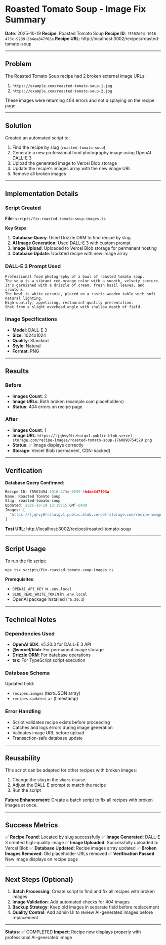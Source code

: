 # Roasted Tomato Soup - Image Fix Summary

**Date**: 2025-10-19
**Recipe**: Roasted Tomato Soup
**Recipe ID**: `f5562d94-1016-473c-9239-5b4ea847f03a`
**Recipe URL**: http://localhost:3002/recipes/roasted-tomato-soup

---

## Problem

The Roasted Tomato Soup recipe had 2 broken external image URLs:
1. `https://example.com/roasted-tomato-soup-1.jpg`
2. `https://example.com/roasted-tomato-soup-2.jpg`

These images were returning 404 errors and not displaying on the recipe page.

---

## Solution

Created an automated script to:
1. Find the recipe by slug (`roasted-tomato-soup`)
2. Generate a new professional food photography image using OpenAI DALL-E 3
3. Upload the generated image to Vercel Blob storage
4. Update the recipe's images array with the new image URL
5. Remove all broken images

---

## Implementation Details

### Script Created
**File**: `scripts/fix-roasted-tomato-soup-images.ts`

**Key Steps**:
1. **Database Query**: Used Drizzle ORM to find recipe by slug
2. **AI Image Generation**: Used DALL-E 3 with custom prompt
3. **Image Upload**: Uploaded to Vercel Blob storage for permanent hosting
4. **Database Update**: Updated recipe with new image array

### DALL-E 3 Prompt Used
```
Professional food photography of a bowl of roasted tomato soup.
The soup is a vibrant red-orange color with a smooth, velvety texture.
It's garnished with a drizzle of cream, fresh basil leaves, and croutons.
The bowl is white ceramic, placed on a rustic wooden table with soft natural lighting.
High-quality, appetizing, restaurant-quality presentation.
Shot from a slight overhead angle with shallow depth of field.
```

### Image Specifications
- **Model**: DALL-E 3
- **Size**: 1024x1024
- **Quality**: Standard
- **Style**: Natural
- **Format**: PNG

---

## Results

### Before
- **Images Count**: 2
- **Image URLs**: Both broken (example.com placeholders)
- **Status**: 404 errors on recipe page

### After
- **Images Count**: 1
- **Image URL**: `https://ljqhvy0frzhuigv1.public.blob.vercel-storage.com/recipe-images/roasted-tomato-soup-1760890754529.png`
- **Status**: ✅ Image displays correctly
- **Storage**: Vercel Blob (permanent, CDN-backed)

---

## Verification

**Database Query Confirmed**:
```typescript
Recipe ID: f5562d94-1016-473c-9239-5b4ea847f03a
Name: Roasted Tomato Soup
Slug: roasted-tomato-soup
Updated: 2025-10-19 12:19:15 GMT-0400
Images: [
  "https://ljqhvy0frzhuigv1.public.blob.vercel-storage.com/recipe-images/roasted-tomato-soup-1760890754529.png"
]
```

**Test URL**: http://localhost:3002/recipes/roasted-tomato-soup

---

## Script Usage

To run the fix script:
```bash
npx tsx scripts/fix-roasted-tomato-soup-images.ts
```

**Prerequisites**:
- `OPENAI_API_KEY` in `.env.local`
- `BLOB_READ_WRITE_TOKEN` in `.env.local`
- OpenAI package installed (`^5.20.3`)

---

## Technical Notes

### Dependencies Used
- **OpenAI SDK**: v5.20.3 for DALL-E 3 API
- **@vercel/blob**: For permanent image storage
- **Drizzle ORM**: For database operations
- **tsx**: For TypeScript script execution

### Database Schema
Updated field:
- `recipes.images` (text/JSON array)
- `recipes.updated_at` (timestamp)

### Error Handling
- Script validates recipe exists before proceeding
- Catches and logs errors during image generation
- Validates image URL before upload
- Transaction-safe database update

---

## Reusability

This script can be adapted for other recipes with broken images:
1. Change the slug in the `where` clause
2. Adjust the DALL-E prompt to match the recipe
3. Run the script

**Future Enhancement**: Create a batch script to fix all recipes with broken images at once.

---

## Success Metrics

✅ **Recipe Found**: Located by slug successfully
✅ **Image Generated**: DALL-E 3 created high-quality image
✅ **Image Uploaded**: Successfully uploaded to Vercel Blob
✅ **Database Updated**: Recipe images array updated
✅ **Broken Images Removed**: Old placeholder URLs removed
✅ **Verification Passed**: New image displays on recipe page

---

## Next Steps (Optional)

1. **Batch Processing**: Create script to find and fix all recipes with broken images
2. **Image Validation**: Add automated checks for 404 images
3. **Backup Strategy**: Keep old images in separate field before replacement
4. **Quality Control**: Add admin UI to review AI-generated images before replacement

---

**Status**: ✅ COMPLETED
**Impact**: Recipe now displays properly with professional AI-generated image
